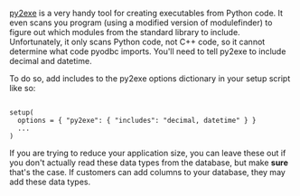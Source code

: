 [py2exe](http://py2exe.org) is a very handy tool for creating executables from Python code. It even scans you program (using a modified version of modulefinder) to figure out which modules from the standard library to include. Unfortunately, it only scans Python code, not C++ code, so it cannot determine what code pyodbc imports. You'll need to tell py2exe to include decimal and datetime.

To do so, add includes to the py2exe options dictionary in your setup script like so:

```
 
setup(
  options = { "py2exe": { "includes": "decimal, datetime" } }
  ...
)
```

If you are trying to reduce your application size, you can leave these out if you don't actually read these data types from the database, but make **sure** that's the case.  If customers can add columns to your database, they may add these data types.